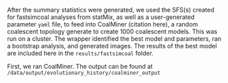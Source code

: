 After the summary statistics were generated, we used the SFS(s) created for fastsimcoal analyses from statMix, as well as a user-generated parameter `yaml` file, to feed into CoalMiner (citation here), a random coalescent topology generate to create 1000 coalescent models. This was run on a cluster. The wrapper identified the best model and parameters, ran a bootstrap analysis, and generated images. The results of the best model are included here in the `results/fastsimcoal` folder. 

First, we ran CoalMiner. The output can be found at `/data/output/evolutionary_history/coalminer_output`

